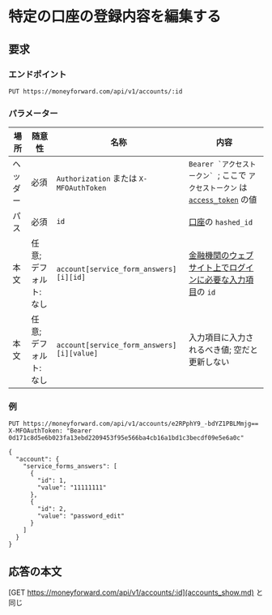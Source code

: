 # 特定の口座の登録内容を編集する

## 要求

### エンドポイント

```
PUT https://moneyforward.com/api/v1/accounts/:id
```

### パラメーター

場所 | 随意性 | 名称 | 内容
---- | ---- | ---- | ---
ヘッダー | 必須 | `Authorization` または `X-MFOAuthToken` | ```Bearer `アクセストークン` ```; ここで `アクセストークン` は [`access_token`](token.md) の値
パス | 必須 | `id` | [口座](accounts_index.md)の `hashed_id`
本文 | 任意; デフォルト: なし | `account[service_form_answers][i][id]` | [金融機関のウェブサイト上でログインに必要な入力項目](services_show.md)の `id`
本文 | 任意; デフォルト: なし | `account[service_form_answers][i][value]` | 入力項目に入力されるべき値; 空だと更新しない

### 例

```
PUT https://moneyforward.com/api/v1/accounts/e2RPphY9_-bdYZ1PBLMmjg==
X-MFOAuthToken: "Bearer 0d171c8d5e6b023fa13ebd2209453f95e566ba4cb16a1bd1c3becdf09e5e6a0c"

{
  "account": {
    "service_forms_answers": [
      {
        "id": 1,
        "value": "11111111"
      },
      {
        "id": 2,
        "value": "password_edit"
      }
    ]
  }
}
```

## 応答の本文

[GET https://moneyforward.com/api/v1/accounts/:id](accounts_show.md) と同じ
